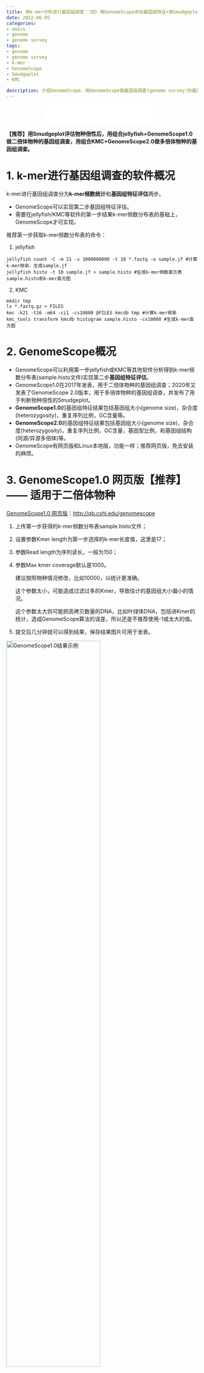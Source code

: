 ```yaml
---
title: 用k-mer分析进行基因组调查：（四）用GenomeScope评估基因组特征+用Smudgeplot估计倍性
date: 2022-06-05
categories:
- omics
- genome
- genome survey
tags:
- genome
- genome survey
- k-mer
- GenomeScope
- Smudgeplot
- KMC

description: 介绍GenomeScope，用GenomeScope做基因组调查(genome survey)的基因组特征评估。用GenomeScope1.0评估二倍体物种的基因组大小、杂合度、重复率等基因组特征，用GenomeScope2.0评估多倍体物种的基因组大小、杂合度、重复率、基因型比例和基因组结构(同源/异源多倍体)等基因组特征，用Smudgeplot估计物种的倍性。
---
```


<div align="middle"><iframe frameborder="no" border="0" marginwidth="0" marginheight="0" width=298 height=52 src="//music.163.com/outchain/player?type=2&id=283098&auto=1&height=32"></iframe> </div>

**【推荐】用Smudgeplot评估物种倍性后，用组合jellyfish+GenomeScope1.0做二倍体物种的基因组调查，用组合KMC+GenomeScope2.0做多倍体物种的基因组调查。**

# 1. k-mer进行基因组调查的软件概况
k-mer进行基因组调查分为**k-mer频数统计**和**基因组特征评估**两步。
- GenomeScope可以实现第二步基因组特征评估。
- 需要在jellyfish/KMC等软件的第一步结果k-mer频数分布表的基础上，GenomeScope才可实现。

推荐第一步获取k-mer频数分布表的命令：
1. jellyfish
```
jellyfish count -C -m 21 -s 1000000000 -t 10 *.fastq -o sample.jf #计算k-mer频率，生成sample.jf
jellyfish histo -t 10 sample.jf > sample.histo #生成k-mer频数直方表sample.histo和k-mer直方图
```

2. KMC
```
mkdir tmp
ls *.fastq.gz > FILES
kmc -k21 -t16 -m64 -ci1 -cs10000 @FILES kmcdb tmp #计算k-mer频率
kmc_tools transform kmcdb histogram sample.histo -cx10000 #生成k-mer直方图
```

# 2. GenomeScope概况
- GenomeScope可以利用第一步jellyfish或KMC等其他软件分析得到k-mer频数分布表(sample.histo文件)实现第二步**基因组特征评估**。
- GenomeScope1.0在2017年发表，用于二倍体物种的基因组调查；2020年又发表了GenomeScope 2.0版本，用于多倍体物种的基因组调查，并发布了用于判断物种倍性的Smudgeplot。
- **GenomeScope1.0**的基因组特征结果包括基因组大小(genome size)，杂合度(heterozygosity)，重复序列比例，GC含量等。
- **GenomeScope2.0**的基因组特征结果包括基因组大小(genome size)，杂合度(heterozygosity)，重复序列比例，GC含量，基因型比例，和基因组结构(同源/异源多倍体)等。
- GenomeScope有网页版和Linux本地版，功能一样；推荐网页版，免去安装的麻烦。

# 3. GenomeScope1.0 网页版【推荐】—— 适用于二倍体物种
[GenomeScope1.0 网页版](http://qb.cshl.edu/genomescope)：http://qb.cshl.edu/genomescope

1. 上传第一步获得的k-mer频数分布表sample.histo文件；
2. 设置参数Kmer length为第一步选择的k-mer长度值，这里是17；
3. 参数Read length为序列读长，一般为150；
4. 参数Max kmer coverage默认是1000。
    
    建议按照物种情况修改，比如10000，以统计更准确。
    
    这个参数太小，可能造成过滤过多的Kmer，导致估计的基因组大小偏小的情况。
    
    这个参数太大则可能把高拷贝数量的DNA，比如叶绿体DNA，包括进Kmer的统计，造成GenomeScope算法的误差，所以还是不推荐使用-1或太大的值。

5. 提交后几分钟就可以得到结果，保存结果图片可用于发表。

<img src="https://github.com/yanzhongsino/yanzhongsino.github.io/blob/hexo/source/images/omics_genome.survey_GenomeScope1.0.png?raw=true" width=70% title="GenomeScope1.0结果示例" align=center/>

**<p align="center">Figure 1. GenomeScope1.0结果示例</p>**

# 4. GenomeScope2.0 网页版 【推荐】 —— 适用于多倍体物种
[GenomeScope2.0 网页版](http://qb.cshl.edu/genomescope/genomescope2.0)：http://qb.cshl.edu/genomescope/genomescope2.0

GenomeScope2.0版本相较于1.0，进行了许多改进，主要是增加了多倍体物种的基因组调查，并提出Smudgeplot方法来估计基因组的倍性和基因组结构。

## 4.1. GenomeScope 2.0 使用步骤
1. 上传第一步获得的k-mer频数分布表histo文件；
2. 设置参数Kmer length为第一步选择的k-mer长度值，这里是17；
3. 参数倍性Ploidy根据物种的倍性设定，默认是二倍体，设置成2；
4. 参数Max k-mer coverage默认是-1，即不限制最大k-mer深度。建议按照物种情况修改，比如10000，以统计更准确。这个参数太小，可能造成过滤过多的Kmer，导致估计的基因组大小偏小的情况。这个参数太大则可能把高拷贝数量的DNA，比如叶绿体DNA，包括进Kmer的统计，造成GenomeScope算法的误差，所以还是不推荐使用-1或太大的值。
5. 参数Average k-mer coverage for polyploid genome默认是-1，即不进行筛选，可以根据情况调整。
6. 提交后几分钟就可以得到结果，保存结果图片可用于发表。

## 4.2. GenomeScope 2.0 结果
### 4.2.1. **二倍体**结果
二倍体的GenomeScope 2.0 结果与GenomeScope 1.0 结果的主要不同之处在于杂合度结果(het)变成了2.0版本的代表基因型的aa和ab的比例，其中杂合基因型ab的比例即为杂合度。2.0结果中的p值代表设置的物种倍性。

<img src="https://github.com/yanzhongsino/yanzhongsino.github.io/blob/hexo/source/images/omics_genome.survey_GenomeScope2.0.png?raw=true" width=70% title="GenomeScope2.0二倍体结果示例" align=center/>

**<p align="center">Figure 2. GenomeScope2.0 二倍体结果示例</p>**

### 4.2.2. 区分**异源四倍体**和**同源四倍体**
GenomeScope2.0添加了参数倍性**Ploidy**，可以评估多倍体的基因组特征。

1. 四倍体共有两种可能的拓扑结构，代表着同源四倍体和异源四倍体，每种拓扑包含三种杂合基因型和一种纯合基因型，共有五种基因型。(五倍体有五种可能的拓扑，六倍体有十六种)
2. 根据结果中杂合基因型的分布模式可以区分异源四倍体和同源四倍体。

<img src="https://media.springernature.com/full/springer-static/image/art%3A10.1038%2Fs41467-020-14998-3/MediaObjects/41467_2020_14998_Fig2_HTML.png?as=webp" width=80% title="四倍体的两种拓扑结构可能性" align=center/>

**<p align="center">Figure 3. 四倍体的两种拓扑结构可能性 a异源四倍体，b同源四倍体。 图片来源：[GenomeScope 2.0 paper](https://www.nature.com/articles/s41467-020-14998-3)</p>**

3. GenomeScope2.0的**四倍体**结果

在GenomeScope 2.0 的结果中，如果杂合基因型aaab的比例大于aabb，则认为该物种是异源四倍体；如果杂合基因型aaab的比例小于aabb，则认为该物种是同源四倍体。

<img src="https://media.springernature.com/full/springer-static/image/art%3A10.1038%2Fs41467-020-14998-3/MediaObjects/41467_2020_14998_Fig6_HTML.png?as=webp" width=100% title="GenomeScope2.0多倍体结果示例" align=center/>

**<p align="center">Figure 4. GenomeScope2.0 多倍体结果示例 a异源四倍体，b同源四倍体。 图片来源：[GenomeScope 2.0 paper](https://www.nature.com/articles/s41467-020-14998-3)</p>**

# 5. GenomeScope1.0本地版 —— 适用于二倍体物种
GenomeScope1.0的本地版是用一个R脚本实现的，在[GenomeScope github](https://github.com/schatzlab/genomescope)可以下载genomescope.R脚本，下载后把genomescope.R文件加入环境变量即可使用。。

`Rscript genomescope.R sample.histo k-mer_length read_length output_dir [kmer_max] [verbose]`

必需参数：
- sample.histo：频数分布直方表，jellyfish的结果。
- k-mer_length：k-mer长度，通常是17，21，与jellyfish一致。
- read_length：reads长度，这里是150bp的PE reads，所以是150。
- output_dir：输出目录，结果图和文本都输出到这个目录。

# 6. GenomeScope2.0本地版 —— 适用于多倍体物种
## 6.1. 下载和安装

```shell
git clone https://github.com/tbenavi1/genomescope2.0.git #下载
cd genomescope2.0/
mkdir ~/R_libs #创建主目录下的R_libs文件夹用于安装本地R库
echo "R_LIBS=~/R_libs/" >> ~/.Renviron #创建/编辑.Renviron文件，使得R在创建的R_libs文件夹加载库
Rscript install.R #安装
```

安装后把目录下的genomescope.R文件加入环境变量即可使用。

## 6.2. 使用

`genomescope.R -i histogram_file -o output_dir -k k-mer_length`

参数：
- -i histogram_file：频数分布直方表，jellyfish或KMC的结果。
- -k k-mer_length：k-mer长度，通常是17，21，与jellyfish/KMC的设置一致。
- -o output_dir：输出目录，结果图和文本都输出到这个目录。
- -p ploidy：设置倍性。
- -l lambda：设置测序的平均k-mer覆盖率的初始猜测。
- -n name_prefix：设置输出文件的前缀。
- -m max_kmercov：设置从分析中排除高频k-mers的截止值，根据物种情况确定，推荐1000或10000。

# 7. GenomeScope实践经验
1. 实际使用中发现，GenomeScope1.0和2.0常常估算差异较大。建议二倍体还是使用GenomeScope1.0。
- 在估算一个约300Mb的二倍体基因组时，GenomeScope1.0估算出来267Mb，GenomeScope2.0估算出来149Mb。
- 在估算一个约6Gb的四倍体基因组时发现，GenomeScope1.0估算出来5.5Gb，GenomeScope2.0估算出来2.7Gb。

# 8. Smudgeplot
Smudgeplot是2020年与GenomeScope2.0一起发表的用于估计物种的倍性的软件。开发者计划接下来把Smudgeplot整合进GenomeScope。

## 8.1. Smudgeplot原理
Smudgeplot从k-mer数据库中提取杂合k-mer对，然后训练杂合k-mer对。

通过比较k-mer对覆盖度的总数(CovA + CovB)和相对覆盖度(CovB / (CovA + CovB))，统计杂合k-mers对的数量，Smudgeplot可以解析基因组结构。

## 8.2. Smudgeplot安装
1. 依赖
依赖是[tbenavi1/KMC](https://github.com/tbenavi1/KMC)和[GenomeScope2.0](https://github.com/tbenavi1/genomescope2.0)。
- 用于统计k-mers频数的软件。建议[tbenavi1/KMC](https://github.com/tbenavi1/KMC)，里面包括一个smudge_pairs程序，用来找杂合k-mer对。也可以用jellyfish代替KMC，参考[manual of smudgeplot with jellyfish](https://github.com/KamilSJaron/smudgeplot/wiki/manual-of-smudgeplot-with-jellyfish)。
- [GenomeScope2.0](https://github.com/tbenavi1/genomescope2.0)

2. 安装
`conda install -c bioconda smudgeplot` #conda安装

## 8.3. Smudgeplot使用
1. 用KMC计算k-mer频率，生成k-mer直方图
```
mkdir tmp
ls *.fastq.gz > FILES
kmc -k21 -t16 -m64 -ci1 -cs10000 @FILES kmcdb tmp #计算k-mer频率
kmc_tools transform kmcdb histogram sample.histo -cx10000 #生成k-mer频数直方表sample.histo和k-mer直方图
```

kmc命令参数：
- -k21：k-mer长度设置为21
- -t16：线程16
- -m64：内存64G，设置使用RAM的大致数量，范围1-1024。
- -ci1 -cs10000：统计k-mer coverages覆盖度范围在[1-10000]的。
- @FILES：保存了输入文件列表的文件名为FILES
- kmcdb：KMC数据库的输出文件名前缀
- tmp：临时目录

kmc_tools命令参数：
- -cx10000：储存在直方图文件中counter的最大值。

2. 选择覆盖阈值
- 可以目视检查k-mer直方图，选择覆盖阈值上(U)下(L)限。
- 也可以用命令估计覆盖阈值上(U)下(L)限。L的取值范围是[20-200]，U的取值范围是[500-3000]。

```
L=$(smudgeplot.py cutoff kmcdb_k21.hist L)
U=$(smudgeplot.py cutoff kmcdb_k21.hist U)
echo $L $U # these need to be sane values
```

3. 提取阈值范围的k-mers，计算k-mer pairs
- 用`kmc_tools`提取k-mers，然后用KMC的`smudge_pairs`计算k-mer pairs。
- `smudge_pairs`比`smudgeplot.py hetkmers`使用更少内存，速度更快地寻找杂合k-mer pairs。
```
kmc_tools transform kmcdb -ci"$L" -cx"$U" reduce kmcdb_L"$L"_U"$U"
smudge_pairs kmcdb_L"$L"_U"$U" kmcdb_L"$L"_U"$U"_coverages.tsv kmcdb_L"$L"_U"$U"_pairs.tsv > kmcdb_L"$L"_U"$U"_familysizes.tsv
```

- 如果没有KMC，可以用`kmc_dump`提取k-mers，然后用`smudgeplot.py hetkmers`计算k-mer pairs。
```
kmc_tools transform kmcdb -ci"$L" -cx"$U" dump -s kmcdb_L"$L"_U"$U".dump
smudgeplot.py hetkmers -o kmcdb_L"$L"_U"$U" < kmcdb_L"$L"_U"$U".dump
```

4. 生成污点图(smudgeplot)

`smudgeplot.py plot kmcdb_L"$L"_U"$U"_coverages.tsv`

生成两个基础的污点图，一个log尺度，一个线性尺度。

## 8.4. Smudgeplot结果
- 热度图，横坐标是相对覆盖度 (CovB / (CovA + CovB)) ，纵坐标是总覆盖度 (CovA + CovB) ，颜色是k-mer对的频率。
- 每个单倍型结构都在图上呈现一个"污点(smudge)"，污点的热度表示单倍型结构在基因组中出现的频率，频率最高的单倍型结构即为预测的物种倍性结果。(比如这个图提供了三倍体的证据，AAB的频率最高)

<img src="https://user-images.githubusercontent.com/8181573/45959760-f1032d00-c01a-11e8-8576-ff0512c33da9.png" width=80% title="Smudgeplot污点图" align=center/>

**<p align="center">Figure 5. Smudgeplot污点图。
图片来源： [Smudgeplot github](https://github.com/KamilSJaron/smudgeplot)</p>**

## 8.5. Smudgeplot的KMC结果用于GenomeScope进行基因组调查
- 通过KMC获得的频数分布表结果可用于GenomeScope进行基因组调查

`Rscript genomescope.R kmcdb_k21.hist <k-mer_length> <read_length> <output_dir> [kmer_max] [verbose]`

# 9. references
1. GenomeScope 1.0 github：https://github.com/schatzlab/genomescope
2. GenomeScope 2.0 github：https://github.com/tbenavi1/genomescope2.0
3. GenomeScope 1.0 paper：https://academic.oup.com/bioinformatics/article/33/14/2202/3089939
4. GenomeScope 2.0 + Smudgeplot paper：https://www.nature.com/articles/s41467-020-14998-3
5. Smudgeplot github：https://github.com/KamilSJaron/smudgeplot